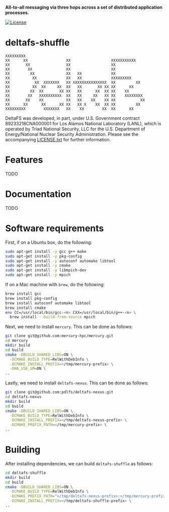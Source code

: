 **All-to-all messaging via three hops across a set of distributed application processes.**

[![License](https://img.shields.io/badge/license-New%20BSD-blue.svg)](LICENSE)

deltafs-shuffle
===============

```
XXXXXXXXX
XX      XX                 XX                  XXXXXXXXXXX
XX       XX                XX                  XX
XX        XX               XX                  XX
XX         XX              XX   XX             XX
XX          XX             XX   XX             XXXXXXXXX
XX           XX  XXXXXXX   XX XXXXXXXXXXXXXXX  XX         XX
XX          XX  XX     XX  XX   XX       XX XX XX      XX
XX         XX  XX       XX XX   XX      XX  XX XX    XX
XX        XX   XXXXXXXXXX  XX   XX     XX   XX XX    XXXXXXXX
XX       XX    XX          XX   XX    XX    XX XX           XX
XX      XX      XX      XX XX   XX X    XX  XX XX         XX
XXXXXXXXX        XXXXXXX   XX    XX        XX  XX      XX
```

DeltaFS was developed, in part, under U.S. Government contract 89233218CNA000001 for Los Alamos National Laboratory (LANL), which is operated by Triad National Security, LLC for the U.S. Department of Energy/National Nuclear Security Administration. Please see the accompanying [LICENSE.txt](LICENSE.txt) for further information.

# Features

TODO

# Documentation

TODO

# Software requirements

First, if on a Ubuntu box, do the following:

```bash
sudo apt-get install -y gcc g++ make
sudo apt-get install -y pkg-config
sudo apt-get install -y autoconf automake libtool
sudo apt-get install -y cmake
sudo apt-get install -y libmpich-dev
sudo apt-get install -y mpich
```

If on a Mac machine with `brew`, do the following:

```bash
brew install gcc
brew install pkg-config
brew install autoconf automake libtool
brew install cmake
env CC=/usr/local/bin/gcc-<n> CXX=/usr/local/bin/g++-<n> \
  brew install --build-from-source mpich
```

Next, we need to install `mercury`. This can be done as follows:

```bash
git clone git@github.com:mercury-hpc/mercury.git
cd mercury
mkdir build
cd build
cmake -DBUILD_SHARED_LIBS=ON \
  -DCMAKE_BUILD_TYPE=RelWithDebInfo \
  -DCMAKE_INSTALL_PREFIX=</tmp/mercury-prefix> \
  -DNA_USE_SM=ON \
..
```

Lastly, we need to install `deltafs-nexus`. This can be done as follows:

```bash
git clone git@github.com:pdlfs/deltafs-nexus.git
cd deltafs-nexus
mkdir build
cd build
cmake -DBUILD_SHARED_LIBS=ON \
  -DCMAKE_BUILD_TYPE=RelWithDebInfo \
  -DCMAKE_INSTALL_PREFIX=</tmp/deltafs-nexus-prefix> \
  -DCMAKE_PREFIX_PATH=</tmp/mercury-prefix> \
..
```

# Building

After installing dependencies, we can build `deltafs-shuffle` as follows:

```bash
cd deltafs-shuffle
mkdir build
cd build
cmake -DBUILD_SHARED_LIBS=ON \
  -DCMAKE_BUILD_TYPE=RelWithDebInfo \
  -DCMAKE_PREFIX_PATH="</tmp/deltafs-nexus-prefix>;</tmp/mercury-prefix>" \
  -DCMAKE_INSTALL_PREFIX=</tmp/deltafs-shuffle-prefix> \
..
```
